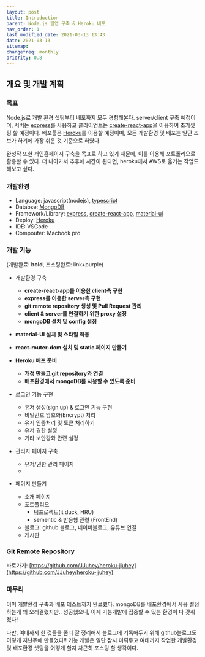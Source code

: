 ```yaml
---
layout: post
title: Introduction
parent: Node.js 웹앱 구축 & Heroku 배포
nav_order: 1
last_modified_date: 2021-03-13 13:43
date: 2021-03-13
sitemap:
changefreq: monthly
priority: 0.8
---
```


## 개요 및 개발 계획

### 목표
Node.js로 개발 환경 셋팅부터 배포까지 모두 경험해본다.
server/client 구축 예정이며, 서버는 [express](https://expressjs.com/ko/)를 사용하고 클라이언트는 [create-react-app](https://ko.reactjs.org/docs/create-a-new-react-app.html)을 이용하여 초기셋팅 할 예정이다.
배포툴은 [Heroku](http://heroku.com)를 이용할 예정이며, 모든 개발환경 및 배포는 일단 초보가 하기에 가장 쉬운 것 기준으로 하였다.

완성작 또한 개인홈페이지 구축을 목표로 하고 있기 때문에, 이를 이용해 포트폴리오로 활용할 수 있다.
더 나아가서 추후에 시간이 된다면, heroku에서 AWS로 옮기는 작업도 해보고 싶다.

### 개발환경
* Language: javascript(nodejs), [typescript](https://www.typescriptlang.org)
* Databse: [MongoDB](https://docs.mongodb.com/manual/introduction/)
* Framework/Library: [express](https://expressjs.com/ko/), [create-react-app](https://ko.reactjs.org/docs/create-a-new-react-app.html), [material-ui](https://material-ui.com)
* Deploy: [Heroku](http://heroku.com)
* IDE: VSCode
* Compouter: Macbook pro

### 개발 기능
(개발완료: **bold**, 포스팅완료: <span class='text-purple-000'>link+purple<span>)
* 개발환경 구축
  * **create-react-app를 이용한 client측 구현**
  * **express를 이용한 server측 구현**
  * **git remote repository 생성 및 Pull Request 관리**
  * **client & server를 연결하기 위한 proxy 설정**
  * **mongoDB 설치 및 config 설정**

* **material-UI 설치 및 스타일 적용**
* **react-router-dom 설치 및 static 페이지 만들기**
* **Heroku 배포 준비**
  * **개정 만들고 git repository와 연결**
  * **배포환경에서 mongoDB를 사용할 수 있도록 준비**

* 로그인 기능 구현
  * 유저 생성(sign up) & 로그인 기능 구현
  * 비밀번호 암호화(Encrypt) 처리
  * 유저 인증처리 및 토큰 처리하기
  * 유저 권한 설정
  * 기타 보안강화 관련 설정

* 관리자 페이지 구축
  * 유저/권한 관리 페이지
  * 

* 페이지 만들기
  * 소개 페이지
  * 포트폴리오
    * 팀프로젝트(it duck, HRU)
    * sementic & 반응형 관련 (FrontEnd)
  * 블로그: github 블로그, 네이버블로그, 유튜브 연결
  * 게시판

### Git Remote Repository
바로가기: [https://github.com/JJuhey/heroku-jjuhey](https://github.com/JJuhey/heroku-jjuhey)

### 마무리
이미 개발환경 구축과 배포 테스트까지 완료했다. mongoDB를 배포환경에서 사용 설정하는게 꽤 오래걸렸지만.. 성공했으니, 이제 기능개발에 집중할 수 있는 환경이 다 갖춰졌다!

다만, 여태까지 한 것들을 좀더 잘 정리해서 블로그에 기록해두기 위해 github블로그도 이렇게 지난주에 만들었다!!
기능 개발은 일단 잠시 미뤄두고 여태까지 작업한 개발환경 및 배포환경 셋팅을 어떻게 할지 차근히 포스팅 할 생각이다.
